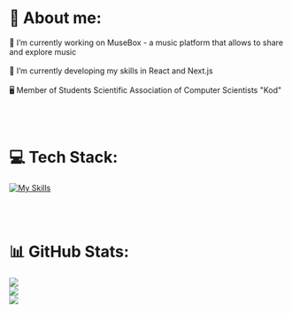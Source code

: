 # :penguin: About me:

🔭 I’m currently working on MuseBox - a music platform that allows to share and explore music <br/><br/>
🌱 I’m currently developing my skills in React and Next.js<br/><br/>
🖥️ Member of Students Scientific Association of Computer Scientists "Kod"

<br/>
<br/>

# 💻 Tech Stack:
[![My Skills](https://skillicons.dev/icons?i=html,css,js,react,ts,nextjs,bun,tailwind,neovim,git,github,postgres,mysql,bash,linux)](https://skillicons.dev)

<br/>
<br/>

# 📊 GitHub Stats:
![](https://github-readme-streak-stats.herokuapp.com/?user=Ressobe&theme=radical&hide_border=false)<br/>
![](https://github-readme-stats.vercel.app/api?username=Ressobe&theme=radical&hide_border=false&include_all_commits=true&count_private=true)<br/>
![](https://github-readme-stats.vercel.app/api/top-langs/?username=Ressobe&theme=radical&hide_border=false&include_all_commits=true&count_private=true&layout=compact&exclude_repo=project-moodle-RaP-STEAM)
